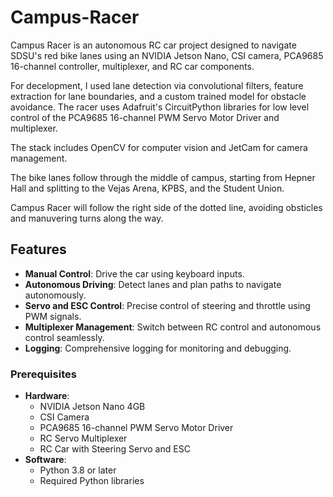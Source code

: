 # Campus-Racer


Campus Racer is an autonomous RC car project designed to navigate SDSU's red bike lanes using an NVIDIA Jetson Nano, CSI camera, PCA9685 16-channel controller, multiplexer, and RC car components.

For decelopment, I used lane detection via convolutional filters, feature extraction for lane boundaries, and a custom trained model for obstacle avoidance. The racer uses Adafruit's CircuitPython libraries for low level control of the PCA9685 16-channel PWM Servo Motor Driver and multiplexer. 

The stack includes OpenCV for computer vision and JetCam for camera management.

The bike lanes follow through the middle of campus, starting from Hepner Hall and splitting to the Vejas Arena, KPBS, and the Student Union.

Campus Racer will follow the right side of the dotted line, avoiding obsticles and manuvering turns along the way.

## Features

- **Manual Control**: Drive the car using keyboard inputs.
- **Autonomous Driving**: Detect lanes and plan paths to navigate autonomously.
- **Servo and ESC Control**: Precise control of steering and throttle using PWM signals.
- **Multiplexer Management**: Switch between RC control and autonomous control seamlessly.
- **Logging**: Comprehensive logging for monitoring and debugging.


### Prerequisites

- **Hardware**:
  - NVIDIA Jetson Nano 4GB
  - CSI Camera
  - PCA9685 16-channel PWM Servo Motor Driver
  - RC Servo Multiplexer
  - RC Car with Steering Servo and ESC
- **Software**:
  - Python 3.8 or later
  - Required Python libraries 


